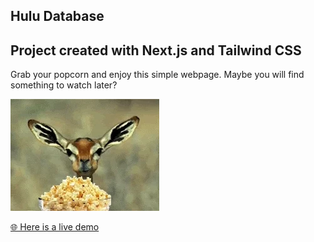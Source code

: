 ## Hulu Database

## Project created with Next.js and Tailwind CSS

Grab your popcorn and enjoy this simple webpage. Maybe you will find something to watch later?

![Enjoy!](/public/images/giphy.gif)

[🌐 Here is a live demo](https://hulu-database.vercel.app/)
